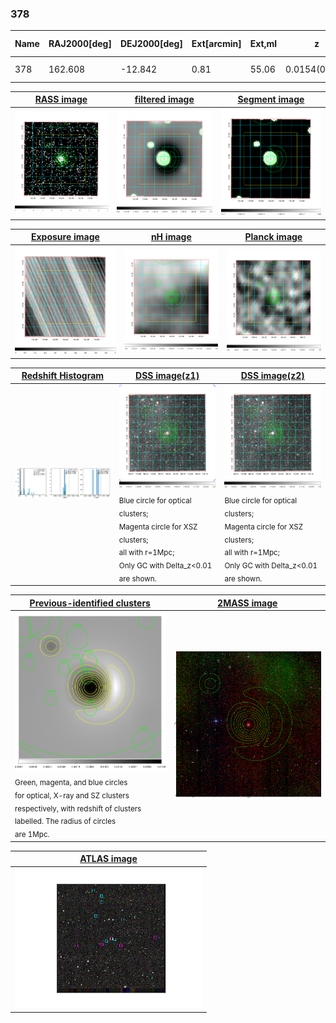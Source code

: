 <div STYLE="page-break-after: always;"></div>

### 378

|Name|RAJ2000[deg]|DEJ2000[deg] |Ext[arcmin]| Ext,ml | z | z_src| C|GC(XSZ,Delta_z<0.01)| GC(OPT,Delta_z<0.01)|GC| R_sig[arcmin] | R500[arcmin] | R500[Mpc]| CRsig[c/s] | CR500[c/s] |L500[1E44 erg/s]|F500[1E-12 erg/s/cm^2]| M500[1E14 Msun]|Tx[keV]|Cnt_sig|Beta|Rc[arcmin]|Comment|Alias|
|---|---|---|---|---|---|------|---|--------|---------|----------|---|---|---|---|---|---|---|---|---|---|---|---|---|---|
|378| 162.608| -12.842| 0.81| 55.06| 0.0154(0.005)| z1, z_xsz| B| MCXC| N| MCXC, N| 27.662| 27.379| 0.516| 0.583(0.070)| 0.582(0.070)| 0.043(0.003)| 7.991(0.567)| 0.40(0.01)| 1.21(0.03)| 236.3| 0.955(-0.054+0.033)| 2.977(-0.252+0.188)| -| k015|

|[RASS image](../image/378/378_img.pdf)|[filtered image](../image/378/378_fil.pdf)|[Segment image](../image/378/378_seg.pdf)|
|-------------------|--------------------|-------------------|
| <img src="../image/378/378_img.png" width="300">  | <img src="../image/378/378_fil.png" width="300">   | <img src="../image/378/378_seg.png" width="300">  |

|[Exposure image](../image/378/378_mex.pdf)| [nH image](../image/378/378_nh.pdf)| [Planck image](../image/378/378_p.pdf)|
|-------------------|--------------------|-------------------|
|<img src="../image/378/378_mex.png" width="300">   | <img src="../image/378/378_nh.png" width="300">    | <img src="../image/378/378_p.png" width="300"> |

|[Redshift Histogram](../image/378/378_zg.pdf) | [DSS image(z1)](../image/378/378_dss_z1.pdf)      |  [DSS image(z2)](../image/378/378_dss_z2.pdf)    |
|-------------------|--------------------|-------------------|
|<img src="../image/378/378_zg.png" width="300"> |<img src="../image/378/378_dss_z1.png" width="300"> <sub><br>Blue circle for optical clusters; <br>Magenta circle for XSZ clusters; <br>all with r=1Mpc; <br>Only GC with Delta_z<0.01 are shown. </sub>| <img src="../image/378/378_dss_z2.png" width="300"><sub><br>Blue circle for optical clusters; <br>Magenta circle for XSZ clusters; <br>all with r=1Mpc; <br>Only GC with Delta_z<0.01 are shown. </sub> |

|[Previous-identified clusters](../image/378/378_gc.pdf) | [2MASS image](../image/378/378_2mass.pdf)      |
|-------------------|-------------------|
|<img src=../image/378/378_gc.png width="300"> <br><sub>Green, magenta, and blue circles <br>for optical, X-ray and SZ clusters <br>respectively, with redshift of clusters <br>labelled. The radius of circles <br>are 1Mpc.</sub>|<img src="../image/378/378_2mass.png" width="300">  |

|[ATLAS image](../image/378/378_s.pdf)        |
|-------------------|
| <img src="../image/378/378_s.png" width="300">  |
